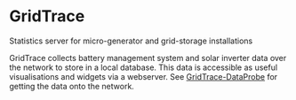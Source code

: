 # GridTrace
Statistics server for micro-generator and grid-storage installations

GridTrace collects battery management system and solar inverter data over the network to store in a local database. This data is accessible as useful visualisations and widgets via a webserver. See [GridTrace-DataProbe](https://github.com/ZacJW/GridTrace-DataProbe) for getting the data onto the network.
